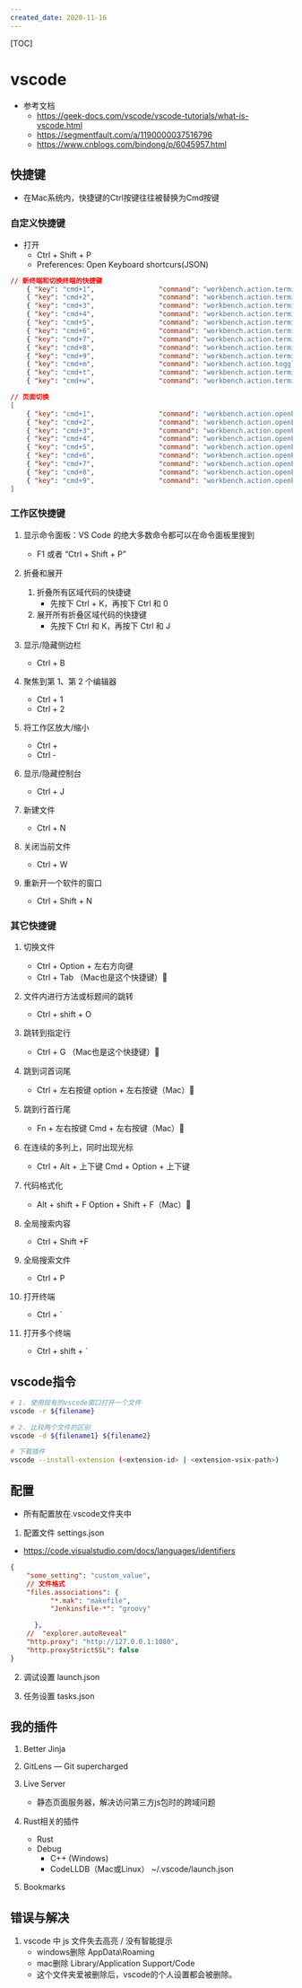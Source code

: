 ```yaml
---
created_date: 2020-11-16
---
```


[TOC]

# vscode

- 参考文档
  - https://geek-docs.com/vscode/vscode-tutorials/what-is-vscode.html
  - https://segmentfault.com/a/1190000037516796
  - https://www.cnblogs.com/bindong/p/6045957.html

## 快捷键

- 在Mac系统内，快捷键的Ctrl按键往往被替换为Cmd按键

### 自定义快捷键

- 打开
  - Ctrl + Shift + P
  - Preferences: Open Keyboard shortcurs(JSON)

```json
// 新终端和切换终端的快捷键
    { "key": "cmd+1",                "command": "workbench.action.terminal.focusAtIndex1", "when": "terminalFocus" },
    { "key": "cmd+2",                "command": "workbench.action.terminal.focusAtIndex2", "when": "terminalFocus" },
    { "key": "cmd+3",                "command": "workbench.action.terminal.focusAtIndex3", "when": "terminalFocus" },
    { "key": "cmd+4",                "command": "workbench.action.terminal.focusAtIndex4", "when": "terminalFocus" },
    { "key": "cmd+5",                "command": "workbench.action.terminal.focusAtIndex5", "when": "terminalFocus" },
    { "key": "cmd+6",                "command": "workbench.action.terminal.focusAtIndex6", "when": "terminalFocus" },
    { "key": "cmd+7",                "command": "workbench.action.terminal.focusAtIndex7", "when": "terminalFocus" },
    { "key": "cmd+8",                "command": "workbench.action.terminal.focusAtIndex8", "when": "terminalFocus" },
    { "key": "cmd+9",                "command": "workbench.action.terminal.focusAtIndex9", "when": "terminalFocus" },
    { "key": "cmd+m",                "command": "workbench.action.toggleMaximizedPanel", "when": "terminalFocus"},
    { "key": "cmd+t",                "command": "workbench.action.terminal.new", "when": "terminalFocus" },
    { "key": "cmd+w",                "command": "workbench.action.terminal.kill",  "when": "terminalFocus"},

// 页面切换
[
    { "key": "cmd+1",                "command": "workbench.action.openEditorAtIndex1", "when": "editorTextFocus" },
    { "key": "cmd+2",                "command": "workbench.action.openEditorAtIndex2", "when": "editorTextFocus" },
    { "key": "cmd+3",                "command": "workbench.action.openEditorAtIndex3", "when": "editorTextFocus" },
    { "key": "cmd+4",                "command": "workbench.action.openEditorAtIndex4", "when": "editorTextFocus" },
    { "key": "cmd+5",                "command": "workbench.action.openEditorAtIndex5", "when": "editorTextFocus" },
    { "key": "cmd+6",                "command": "workbench.action.openEditorAtIndex6", "when": "editorTextFocus" },
    { "key": "cmd+7",                "command": "workbench.action.openEditorAtIndex7", "when": "editorTextFocus" },
    { "key": "cmd+8",                "command": "workbench.action.openEditorAtIndex8", "when": "editorTextFocus" },
    { "key": "cmd+9",                "command": "workbench.action.openEditorAtIndex9", "when": "editorTextFocus" },
]
```

### 工作区快捷键

1. 显示命令面板：VS Code 的绝大多数命令都可以在命令面板里搜到

   - F1 或者 “Ctrl + Shift + P”

2. 折叠和展开

   1. 折叠所有区域代码的快捷键
      - 先按下 Ctrl + K，再按下 Ctrl 和 0
   2. 展开所有折叠区域代码的快捷键
      - 先按下 Ctrl 和 K，再按下 Ctrl 和 J

3. 显示/隐藏侧边栏

   - Ctrl + B

4. 聚焦到第 1、第 2 个编辑器

   - Ctrl + 1
   - Ctrl + 2

5. 将工作区放大/缩小

   - Ctrl +
   - Ctrl -

6. 显示/隐藏控制台

   - Ctrl + J

7. 新建文件

   - Ctrl + N

8. 关闭当前文件

   - Ctrl + W

9. 重新开一个软件的窗口

   - Ctrl + Shift + N

### 其它快捷键

01. 切换文件

    - Ctrl + Option + 左右方向键
    - Ctrl + Tab （Mac也是这个快捷键）

02. 文件内进行方法或标题间的跳转

    - Ctrl + shift + O

03. 跳转到指定行

    - Ctrl + G （Mac也是这个快捷键）

04. 跳到词首词尾

    - Ctrl + 左右按键 option + 左右按键（Mac）

05. 跳到行首行尾

    - Fn + 左右按键 Cmd + 左右按键（Mac）

06. 在连续的多列上，同时出现光标

    - Ctrl + Alt + 上下键 Cmd + Option + 上下键

07. 代码格式化

    - Alt + shift + F Option + Shift + F（Mac）

08. 全局搜索内容

    - Ctrl + Shift +F

09. 全局搜索文件

    - Ctrl + P

10. 打开终端

    - Ctrl + \`

11. 打开多个终端

    - Ctrl + shift + \`

## vscode指令

```bash
# 1. 使用现有的vscode窗口打开一个文件
vscode -r ${filename}

# 2. 比较两个文件的区别
vscode -d ${filename1} ${filename2}

# 下载插件
vscode --install-extension (<extension-id> | <extension-vsix-path>)
```

## 配置

- 所有配置放在.vscode文件夹中

1. 配置文件 settings.json

- https://code.visualstudio.com/docs/languages/identifiers

```json
{
    "some_setting": "custom_value",
    // 文件格式
    "files.associations": {
          "*.mak": "makefile",
          "Jenkinsfile-*": "groovy"

      },
    //  "explorer.autoReveal"
    "http.proxy": "http://127.0.0.1:1080",
    "http.proxyStrictSSL": false
}
```

2. 调试设置 launch.json

3. 任务设置 tasks.json

## 我的插件

1. Better Jinja

2. GitLens — Git supercharged

3. Live Server

   - 静态页面服务器，解决访问第三方js包时的跨域问题

4. Rust相关的插件

   - Rust
   - Debug
     - C++ (Windows)
     - CodeLLDB（Mac或Linux） ~/.vscode/launch.json

5. Bookmarks

## 错误与解决

1. vscode 中 js 文件失去高亮 / 没有智能提示
   - windows删除 AppData\\Roaming
   - mac删除 Library/Application Support/Code
   - 这个文件夹爱被删除后，vscode的个人设置都会被删除。
